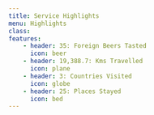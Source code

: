 ```yaml
---
title: Service Highlights
menu: Highlights
class:
features:
	- header: 35: Foreign Beers Tasted
	  icon: beer
	- header: 19,388.7: Kms Travelled
	  icon: plane
	- header: 3: Countries Visited
	  icon: globe
	- header: 25: Places Stayed
	  icon: bed
---
```

